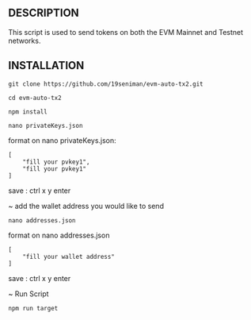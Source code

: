 ## DESCRIPTION
This script is used to send tokens on both the EVM Mainnet and Testnet networks.


## INSTALLATION

```
git clone https://github.com/19seniman/evm-auto-tx2.git
```
```
cd evm-auto-tx2
```
```
npm install
```
```
nano privateKeys.json
```
format on nano privateKeys.json:
```
[
    "fill your pvkey1",
    "fill your pvkey1"
]
```
save : ctrl x y enter

~  add the wallet address you would like to send 
```
nano addresses.json
```
format on nano addresses.json
```
[
    "fill your wallet address"
]
```
save : ctrl x y enter

~ Run Script
```
npm run target
```
